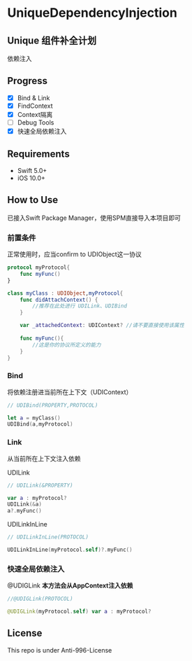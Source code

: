 # UniqueDependencyInjection

## Unique 组件补全计划 
依赖注入

## Progress

- [x] Bind & Link
- [x] FindContext
- [x] Context隔离
- [ ] Debug Tools
- [x] 快速全局依赖注入

## Requirements
- Swift 5.0+
- iOS 10.0+

## How to Use
已接入Swift Package Manager，使用SPM直接导入本项目即可

### 前置条件
正常使用时，应当confirm to UDIObject这一协议
```Swift
protocol myProtocol{
    func myFunc()
}

class myClass : UDIObject,myProtocol{
    func didAttachContext() {
        //推荐在此处进行 UDILink、UDIBind
    }

    var _attachedContext: UDIContext? //请不要直接使用该属性
    
    func myFunc(){
        //这是你的协议所定义的能力
    }
}
```

### Bind
将依赖注册进当前所在上下文（UDIContext）
```Swift
// UDIBind(PROPERTY,PROTOCOL)

let a = myClass()
UDIBind(a,myProtocol)


```

### Link
从当前所在上下文注入依赖

UDILink
```Swift
// UDILink(&PROPERTY) 

var a : myProtocol?
UDILink(&a)
a?.myFunc()

```


UDILinkInLine
```Swift
// UDILinkInLine(PROTOCOL) 

UDILinkInLine(myProtocol.self)?.myFunc()

```

### 快速全局依赖注入
@UDIGLink **本方法会从AppContext注入依赖**
```Swift
//@UDIGLink(PROTOCOL)

@UDIGLink(myProtocol.self) var a : myProtocol?

```


## License

This repo is under Anti-996-License



